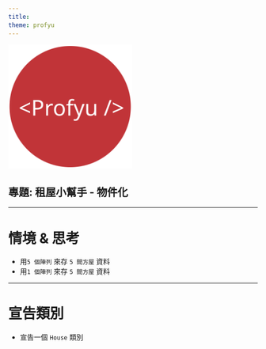 ```yaml
---
title:  
theme: profyu
---
```


<!-- .slide: data-background="assets/background.png" -->
<img style='border:none;background:none;box-shadow:none;' src='assets/logo.svg' width="250"/>

## 專題: 租屋小幫手 - 物件化


---

# 情境 & 思考

* 用`5 個陣列` 來存 `5 間方屋` 資料
* 用`1 個陣列` 來存 `5 間方屋` 資料

---

# 宣告類別

* 宣告一個 `House` 類別
